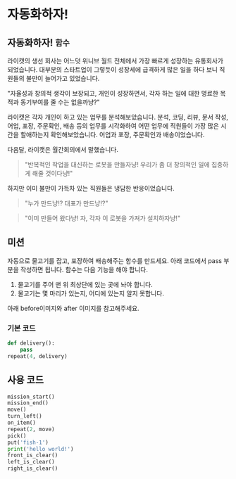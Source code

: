 # 자동화하자!

## 자동화하자! `함수`

라이캣의 생선 회사는 어느덧 위니브 월드 전체에서 가장 빠르게 성장하는 유통회사가 되었습니다. 대부분의 스타트업이 그렇듯이 성장세에 급격하게 많은 일을 하다 보니 직원들의 불만이 늘어가고 있었습니다.

"자율성과 창의적 생각이 보장되고, 개인이 성장하면서, 각자 하는 일에 대한 명료한 목적과 동기부여를 줄 수는 없을까냥?"

라이캣은 각자 개인이 하고 있는 업무를 분석해보았습니다. 분석, 코딩, 리뷰, 문서 작성, 어업, 포장, 주문확인, 배송 등의 업무를 시각화하여 어떤 업무에 직원들이 가장 많은 시간을 할애하는지 확인해보았습니다. 어업과 포장, 주문확인과 배송이었습니다. 

다음달, 라이캣은 월간회의에서 말했습니다. 

> "반복적인 작업을 대신하는 로봇을 만들자냥! 우리가 좀 더 창의적인 일에 집중하게 해줄 것이다냥!"

하지만 이미 불만이 가득차 있는 직원들은 냉담한 반응이었습니다.

> "누가 만드냥!? 대표가 만드냥!?"

> "이미 만들어 왔다냥! 자, 각자 이 로봇을 가져가 설치하자냥!"


## 미션

자동으로 물고기를 잡고, 포장하여 배송해주는 함수를 만드세요. 아래 코드에서 pass 부분을 작성하면 됩니다.
함수는 다음 기능을 해야 합니다.

1. 물고기를 주어 맨 위 최상단에 있는 곳에 놔야 합니다.
2. 물고기는 몇 마리가 있는지, 어디에 있는지 알지 못합니다.

아래 before이미지와 after 이미지를 참고해주세요.

### 기본 코드
```python
def delivery():
    pass
repeat(4, delivery)
```

## 사용 코드

```python
mission_start()
mission_end()
move()
turn_left()
on_item()
repeat(2, move)
pick()
put('fish-1')
print('hello world!')
front_is_clear()
left_is_clear()
right_is_clear()
```
